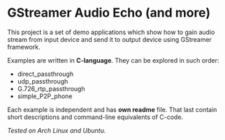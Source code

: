 GStreamer Audio Echo (and more)
==============================

This project is a set of demo applications which show how to gain audio stream
from input device and send it to output device using GStreamer framework.

Examples are written in **C-language**. They can be explored in such order:

- direct_passthrough
- udp_passthrough
- G.726\_rtp\_passthrough
- simple\_P2P\_phone

Each example is independent and has **own readme** file. That last contain short 
descriptions and command-line equivalents of C-code.

*Tested on Arch Linux and Ubuntu.*
